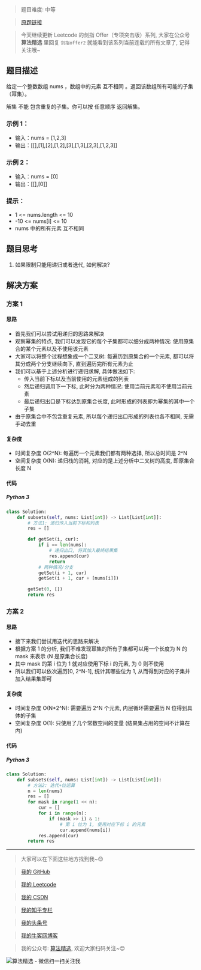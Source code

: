 > 题目难度: 中等

> [原题链接](https://leetcode.cn/problems/TVdhkn/)

> 今天继续更新 Leetcode 的剑指 Offer（专项突击版）系列, 大家在公众号 **算法精选** 里回复 `剑指offer2` 就能看到该系列当前连载的所有文章了, 记得关注哦~

## 题目描述

给定一个整数数组 nums ，数组中的元素 互不相同 。返回该数组所有可能的子集（幂集）。

解集 不能 包含重复的子集。你可以按 任意顺序 返回解集。

### 示例 1：

- 输入：nums = [1,2,3]
- 输出：[[],[1],[2],[1,2],[3],[1,3],[2,3],[1,2,3]]

### 示例 2：

- 输入：nums = [0]
- 输出：[[],[0]]

### 提示：

- 1 <= nums.length <= 10
- -10 <= nums[i] <= 10
- nums 中的所有元素 互不相同

## 题目思考

1. 如果限制只能用递归或者迭代, 如何解决?

## 解决方案

### 方案 1

#### 思路

- 首先我们可以尝试用递归的思路来解决
- 观察幂集的特点, 我们可以发现它的每个子集都可以细分成两种情况: 使用原集合的某个元素以及不使用该元素
- 大家可以将整个过程想象成一个二叉树: 每遍历到原集合的一个元素, 都可以将其分成两个分支继续向下, 直到遍历完所有元素为止
- 我们可以基于上述分析进行递归求解, 具体做法如下:
  - 传入当前下标以及当前使用的元素组成的列表
  - 然后递归调用下一下标, 此时分为两种情况: 使用当前元素和不使用当前元素
  - 最后递归出口是下标达到原集合长度, 此时形成的列表即为幂集的其中一个子集
- 由于原集合中不包含重复元素, 所以每个递归出口形成的列表也各不相同, 无需手动去重

#### 复杂度

- 时间复杂度 O(2^N): 每遍历一个元素我们都有两种选择, 所以总时间是 2^N
- 空间复杂度 O(N): 递归栈的消耗, 对应的是上述分析中二叉树的高度, 即原集合长度 N

#### 代码

##### Python 3

```python
class Solution:
    def subsets(self, nums: List[int]) -> List[List[int]]:
        # 方法1: 递归传入当前下标和列表
        res = []

        def getSet(i, cur):
            if i == len(nums):
                # 递归出口, 将其加入最终结果集
                res.append(cur)
                return
            # 两种情况/分支
            getSet(i + 1, cur)
            getSet(i + 1, cur + [nums[i]])

        getSet(0, [])
        return res
```

### 方案 2

#### 思路

- 接下来我们尝试用迭代的思路来解决
- 根据方案 1 的分析, 我们不难发现幂集的所有子集都可以用一个长度为 N 的 mask 来表示 (N 是原集合长度)
- 其中 mask 的第 i 位为 1 就对应使用下标 i 的元素, 为 0 则不使用
- 所以我们可以依次遍历[0, 2^N-1], 统计其哪些位为 1, 从而得到对应的子集并加入结果集即可

#### 复杂度

- 时间复杂度 O(N\*2^N): 需要遍历 2^N 个元素, 内层循环需要遍历 N 位得到具体的子集
- 空间复杂度 O(1): 只使用了几个常数空间的变量 (结果集占用的空间不计算在内)

#### 代码

##### Python 3

```python
class Solution:
    def subsets(self, nums: List[int]) -> List[List[int]]:
        # 方法2: 迭代+位运算
        n = len(nums)
        res = []
        for mask in range(1 << n):
            cur = []
            for i in range(n):
                if (mask >> i) & 1:
                    # 第 i 位为 1, 使用对应下标 i 的元素
                    cur.append(nums[i])
            res.append(cur)
        return res
```

---

> 大家可以在下面这些地方找到我~😊

> [我的 GitHub](https://github.com/zjulyx)

> [我的 Leetcode](https://leetcode-cn.com/u/suibianfahui/)

> [我的 CSDN](https://me.csdn.net/zjulyx1993)

> [我的知乎专栏](https://zhuanlan.zhihu.com/c_1242508721932464128)

> [我的头条号](https://www.toutiao.com/c/user/1090304683804520/#mid=1671643017345028)

> [我的牛客网博客](https://blog.nowcoder.net/zjulyx)

> 我的公众号: [算法精选](https://mp.weixin.qq.com/s?__biz=MzA5MDk1MjI5MA==&mid=2247484158&idx=1&sn=90176bac32cf7af40e4074c721fd8a95&chksm=900285f3a7750ce5a068c9c9773781461819633f2fd60533732637ec9520c908371ebc218d49&scene=178&cur_album_id=1386231241346859009#rd), 欢迎大家扫码关注~😊

![算法精选 - 微信扫一扫关注我](https://pic1.zhimg.com/80/v2-7c988a7b35886df51596ef23616764ac_1440w.jpg)
